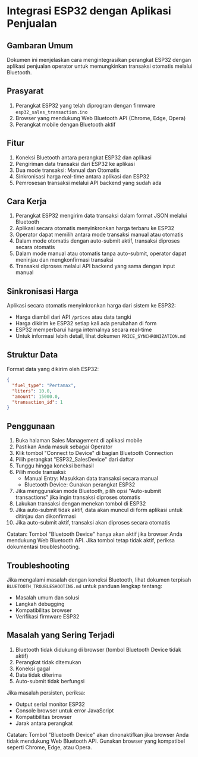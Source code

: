 # Integrasi ESP32 dengan Aplikasi Penjualan

## Gambaran Umum
Dokumen ini menjelaskan cara mengintegrasikan perangkat ESP32 dengan aplikasi penjualan operator untuk memungkinkan transaksi otomatis melalui Bluetooth.

## Prasyarat
1. Perangkat ESP32 yang telah diprogram dengan firmware `esp32_sales_transaction.ino`
2. Browser yang mendukung Web Bluetooth API (Chrome, Edge, Opera)
3. Perangkat mobile dengan Bluetooth aktif

## Fitur
1. Koneksi Bluetooth antara perangkat ESP32 dan aplikasi
2. Pengiriman data transaksi dari ESP32 ke aplikasi
3. Dua mode transaksi: Manual dan Otomatis
4. Sinkronisasi harga real-time antara aplikasi dan ESP32
5. Pemrosesan transaksi melalui API backend yang sudah ada

## Cara Kerja
1. Perangkat ESP32 mengirim data transaksi dalam format JSON melalui Bluetooth
2. Aplikasi secara otomatis menyinkronkan harga terbaru ke ESP32
3. Operator dapat memilih antara mode transaksi manual atau otomatis
4. Dalam mode otomatis dengan auto-submit aktif, transaksi diproses secara otomatis
5. Dalam mode manual atau otomatis tanpa auto-submit, operator dapat meninjau dan mengkonfirmasi transaksi
6. Transaksi diproses melalui API backend yang sama dengan input manual

## Sinkronisasi Harga
Aplikasi secara otomatis menyinkronkan harga dari sistem ke ESP32:
- Harga diambil dari API `/prices` atau data tangki
- Harga dikirim ke ESP32 setiap kali ada perubahan di form
- ESP32 memperbarui harga internalnya secara real-time
- Untuk informasi lebih detail, lihat dokumen `PRICE_SYNCHRONIZATION.md`

## Struktur Data
Format data yang dikirim oleh ESP32:
```json
{
  "fuel_type": "Pertamax",
  "liters": 10.0,
  "amount": 15000.0,
  "transaction_id": 1
}
```

## Penggunaan
1. Buka halaman Sales Management di aplikasi mobile
2. Pastikan Anda masuk sebagai Operator
3. Klik tombol "Connect to Device" di bagian Bluetooth Connection
4. Pilih perangkat "ESP32_SalesDevice" dari daftar
5. Tunggu hingga koneksi berhasil
6. Pilih mode transaksi:
   - Manual Entry: Masukkan data transaksi secara manual
   - Bluetooth Device: Gunakan perangkat ESP32
7. Jika menggunakan mode Bluetooth, pilih opsi "Auto-submit transactions" jika ingin transaksi diproses otomatis
8. Lakukan transaksi dengan menekan tombol di ESP32
9. Jika auto-submit tidak aktif, data akan muncul di form aplikasi untuk ditinjau dan dikonfirmasi
10. Jika auto-submit aktif, transaksi akan diproses secara otomatis

Catatan: Tombol "Bluetooth Device" hanya akan aktif jika browser Anda mendukung Web Bluetooth API. Jika tombol tetap tidak aktif, periksa dokumentasi troubleshooting.

## Troubleshooting
Jika mengalami masalah dengan koneksi Bluetooth, lihat dokumen terpisah `BLUETOOTH_TROUBLESHOOTING.md` untuk panduan lengkap tentang:
- Masalah umum dan solusi
- Langkah debugging
- Kompatibilitas browser
- Verifikasi firmware ESP32

## Masalah yang Sering Terjadi
1. Bluetooth tidak didukung di browser (tombol Bluetooth Device tidak aktif)
2. Perangkat tidak ditemukan
3. Koneksi gagal
4. Data tidak diterima
5. Auto-submit tidak berfungsi

Jika masalah persisten, periksa:
- Output serial monitor ESP32
- Console browser untuk error JavaScript
- Kompatibilitas browser
- Jarak antara perangkat

Catatan: Tombol "Bluetooth Device" akan dinonaktifkan jika browser Anda tidak mendukung Web Bluetooth API. Gunakan browser yang kompatibel seperti Chrome, Edge, atau Opera.